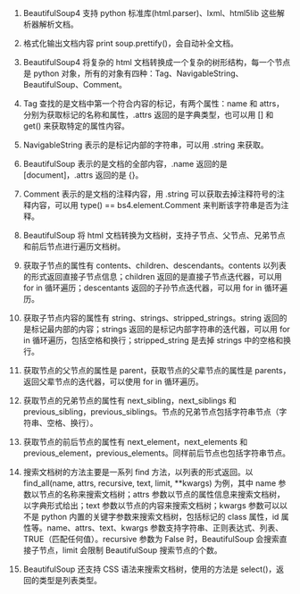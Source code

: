 1. BeautifulSoup4 支持 python 标准库(html.parser)、lxml、html5lib 这些解析器解析文档。

2. 格式化输出文档内容 print soup.prettify()，会自动补全文档。

3. BeautifulSoup4 将复杂的 html 文档转换成一个复杂的树形结构，每一个节点是 python 对象，所有的对象有四种：Tag、NavigableString、BeautifulSoup、Comment。

4. Tag 查找的是文档中第一个符合内容的标记，有两个属性：name 和 attrs，分别为获取标记的名称和属性，.attrs 返回的是字典类型，也可以用 [] 和 get() 来获取特定的属性内容。

5. NavigableString 表示的是标记内部的字符串，可以用 .string 来获取。

6. BeautifulSoup 表示的是文档的全部内容，.name 返回的是 [document]，.attrs 返回的是 {}。

7. Comment 表示的是文档的注释内容，用 .string 可以获取去掉注释符号的注释内容，可以用 type() == bs4.element.Comment 来判断该字符串是否为注释。

8. BeautifulSoup 将 html 文档转换为文档树，支持子节点、父节点、兄弟节点和前后节点进行遍历文档树。

9. 获取子节点的属性有 contents、children、descendants。contents 以列表的形式返回直接子节点信息；children 返回的是直接子节点迭代器，可以用 for in 循环遍历；descentants 返回的子孙节点迭代器，可以用 for in 循环遍历。

10. 获取子节点内容的属性有 string、strings、stripped_strings。string 返回的是标记最内部的内容；strings 返回的是标记内部字符串的迭代器，可以用 for in 循环遍历，包括空格和换行；stripped_string 是去掉 strings 中的空格和换行。

11. 获取节点的父节点的属性是 parent，获取节点的父辈节点的属性是 parents，返回父辈节点的迭代器，可以使用 for in 循环遍历。 

12. 获取节点的兄弟节点的属性有 next_sibling，next_siblings 和 previous_sibling，previous_siblings。节点的兄弟节点包括字符串节点（字符串、空格、换行）。

13. 获取节点的前后节点的属性有 next_element，next_elements 和 previous_element，previous_elements。同样前后节点也包括字符串节点。

14. 搜索文档树的方法主要是一系列 find 方法，以列表的形式返回。以 find_all(name, attrs, recursive, text, limit, **kwargs) 为例，其中 name 参数以节点的名称来搜索文档树；attrs 参数以节点的属性信息来搜索文档树，以字典形式给出；text 参数以节点的内容来搜索文档树；kwargs 参数可以以不是 python 内置的关键字参数来搜索文档树，包括标记的 class 属性，id 属性等。name、attrs、text、kwargs 参数支持字符串、正则表达式、列表、TRUE（匹配任何值）。recursive 参数为 False 时，BeautifulSoup 会搜索直接子节点，limit 会限制 BeautifulSoup 搜索节点的个数。

15. BeautifulSoup 还支持 CSS 语法来搜索文档树，使用的方法是 select()，返回的类型是列表类型。